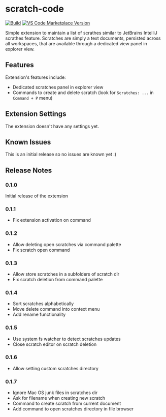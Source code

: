# scratch-code

[![Build](https://github.com/vladimir-kotikov/scratch-code/actions/workflows/build.yml/badge.svg?branch=main)](https://github.com/vladimir-kotikov/scratch-code/actions/workflows/build.yml)
[![VS Code Marketplace Version](https://img.shields.io/visual-studio-marketplace/v/vlkoti.scratch-code?label=VS%20Code%20%20Marketplace)](https://marketplace.visualstudio.com/items?itemName=vlkoti.scratch-code)

Simple extension to maintain a list of scrathes similar to JetBrains IntelliJ scrathes feature. Scratches are simply a text documents, persisted across all workspaces, that are available through a dedicated view panel in explorer view.

## Features

Extension's features include:

- Dedicated scratches panel in explorer view
- Commands to create and delete scratch (look for `Scratches: ...` in `Command + P` menu)

## Extension Settings

The extension doesn't have any settings yet.

## Known Issues

This is an initial release so no issues are known yet :)

## Release Notes

### 0.1.0

Initial release of the extension

### 0.1.1

- Fix extension activation on command

### 0.1.2

- Allow deleting open scratches via command palette
- Fix scratch open command

### 0.1.3

- Allow store scratches in a subfolders of scratch dir
- Fix scratch deletion from command palette

### 0.1.4

- Sort scratches alphabetically
- Move delete command into context menu
- Add rename functionality

### 0.1.5

- Use system fs watcher to detect scratches updates
- Close scratch editor on scratch deletion

### 0.1.6

- Allow setting custom scratches directory

### 0.1.7

- Ignore Mac OS junk files in scratches dir
- Ask for filename when creating new scratch
- Command to create scratch from current document
- Add command to open scratches directory in file browser
